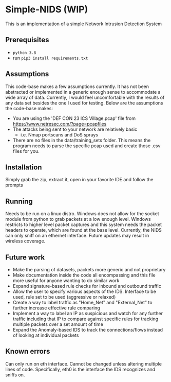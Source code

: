 # Simple-NIDS (WIP)
This is an implementation of a simple Network Intrusion Detection System

## Prerequisites 
- `python 3.8`
- run `pip3 install requirements.txt`

## Assumptions
This code-base makes a few assumptions currently. It has not been abstracted or implemented in a generic enough sense to
accommodate a wide array of data. Currently, I would feel uncomfortable with the results of any data set besides the one
I used for testing. Below are the assumptions the code-base makes:
- You are using the 'DEF CON 23 ICS Village.pcap' file from https://www.netresec.com/?page=pcapfiles 
- The attacks being sent to your network are relatively basic
  - i.e. Nmap portscans and DoS sprays
- There are no files in the data/training_sets folder. This means the program needs to parse the specific pcap used and create those .csv files for you.

## Installation 
Simply grab the zip, extract it, open in your favorite IDE and follow the prompts

## Running
Needs to be run on a linux distro. Windows does not allow for the socket module from python to grab packets at a low 
enough level.
Windows restricts to higher level packet captures and this system needs the packet headers to operate, which are found 
at the base level.
Currently, the NIDS can only sniff on an ethernet interface. Future updates may result in wireless coverage. 

## Future work
- Make the parsing of datasets, packets more generic and not proprietary 
- Make documentation inside the code all encompassing and this file more useful for anyone wanting to do similar work
- Expand signature-based rule checks for inbound and outbound traffic
- Allow the user to specify various aspects of the IDS. Interface to be used, rule set to be used (aggressive or relaxed) 
- Create a way to label traffic as "Home_Net" and "External_Net" to further increase effective rule comparing
- Implement a way to label an IP as suspicious and watch for any further traffic including that IP to compare against specific rules for tracking multiple packets over a set amount of time
- Expand the Anomaly-based IDS to track the connections/flows instead of looking at individual packets

## Known errors
Can only run on eth interface. Cannot be changed unless altering multiple lines of code.
Specifically, eth0 is the interface the IDS recognizes and sniffs on.
